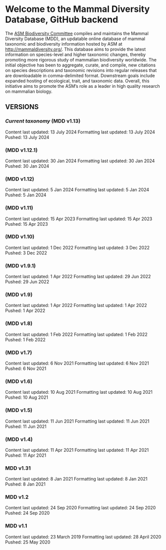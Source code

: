 # Welcome to the Mammal Diversity Database, GitHub backend

 The [ASM Biodiversity Committee](http://www.mammalsociety.org/committees/biodiversity) compiles and maintains the Mammal Diversity Database (MDD), an updatable online database of mammal taxonomic and biodiversity information hosted by ASM at <http://mammaldiversity.org/>. This database aims to provide the latest information on species-level and higher taxonomic changes, thereby promoting more rigorous study of mammalian biodiversity worldwide. The initial objective has been to aggregate, curate, and compile, new citations on species descriptions and taxonomic revisions into regular releases that are downloadable in comma-delimited format. Downstream goals include expanded hosting of ecological, trait, and taxonomic data. Overall, this initiative aims to promote the ASM’s role as a leader in high quality research on mammalian biology.

## VERSIONS

### _Current taxonomy_ (MDD v1.13)

Content last updated: 13 July 2024
Formatting last updated: 13 July 2024
Pushed: 13 July 2024

### (MDD v1.12.1)

Content last updated: 30 Jan 2024
Formatting last updated: 30 Jan 2024
Pushed: 30 Jan 2024

### (MDD v1.12)

Content last updated: 5 Jan 2024
Formatting last updated: 5 Jan 2024
Pushed: 5 Jan 2024

### (MDD v1.11)

Content last updated: 15 Apr 2023
Formatting last updated: 15 Apr 2023
Pushed: 15 Apr 2023

### (MDD v1.10)

Content last updated: 1 Dec 2022
Formatting last updated: 3 Dec 2022
Pushed: 3 Dec 2022

### (MDD v1.9.1)

Content last updated: 1 Apr 2022
Formatting last updated: 29 Jun 2022
Pushed: 29 Jun 2022

### (MDD v1.9)

Content last updated: 1 Apr 2022
Formatting last updated: 1 Apr 2022
Pushed: 1 Apr 2022

### (MDD v1.8)

Content last updated: 1 Feb 2022
Formatting last updated: 1 Feb 2022
Pushed: 1 Feb 2022

### (MDD v1.7)

Content last updated: 6 Nov 2021
Formatting last updated: 6 Nov 2021
Pushed: 6 Nov 2021

### (MDD v1.6)

Content last updated: 10 Aug 2021
Formatting last updated:  10 Aug 2021
Pushed:  10 Aug 2021

### (MDD v1.5)

Content last updated: 11 Jun 2021
Formatting last updated:  11 Jun 2021
Pushed:  11 Jun 2021

### (MDD v1.4)

Content last updated: 11 Apr 2021
Formatting last updated:  11 Apr 2021
Pushed:  11 Apr 2021

### MDD v1.31

Content last updated: 8 Jan 2021
Formatting last updated:  8 Jan 2021
Pushed:  8 Jan 2021

### MDD v1.2

Content last updated: 24 Sep 2020
Formatting last updated: 24 Sep 2020
Pushed: 24 Sep 2020

### MDD v1.1

Content last updated: 23 March 2019
Formatting last updated: 28 April 2020
Pushed: 25 May 2020
